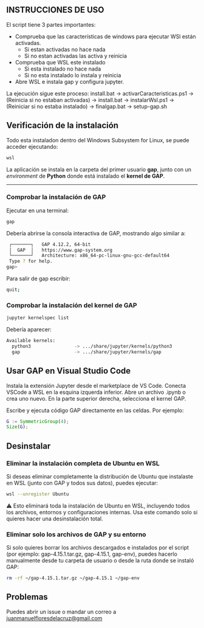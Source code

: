 ## INSTRUCCIONES DE USO
El script tiene 3 partes importantes: 
- Comprueba que las características de windows para ejecutar WSl están activadas.
    - Si estan activadas no hace nada
    - Si no estan activadas las activa y reinicia
- Comprueba que WSL este instalado
    - Si esta instalado no hace nada
    - Si no esta instalado lo instala y reinicia
- Abre WSL e instala gap y configura jupyter.

La ejecución sigue este proceso:
install.bat -> activarCaracteristicas.ps1 -> (Reinicia si no estaban activadas) -> install.bat -> instalarWsl.ps1 -> (Reiniciar si no estaba instalado) -> finalgap.bat -> setup-gap.sh

## Verificación de la instalación
Todo esta instaladon dentro del Windows Subsystem for Linux, se puede acceder ejecutando: 
```cmd
wsl
```
La aplicación se instala en la carpeta del primer usuario **gap**, junto con un *environment* de **Python** donde está instalado el **kernel de GAP**.

---

### Comprobar la instalación de GAP

Ejecutar en una terminal:

```bash
gap
```
Debería abrirse la consola interactiva de GAP, mostrando algo similar a:
```bash
 ┌───────┐   GAP 4.12.2, 64-bit
 │  GAP  │   https://www.gap-system.org
 └───────┘   Architecture: x86_64-pc-linux-gnu-gcc-default64
 Type ? for help. 
gap>
```
Para salir de gap escribir:
```bash
quit;
```

### Comprobar la instalación del kernel de GAP
```bash
jupyter kernelspec list
```

Debería aparecer: 

```bash
Available kernels:
  python3                -> .../share/jupyter/kernels/python3
  gap                    -> .../share/jupyter/kernels/gap
```
## Usar GAP en Visual Studio Code

Instala la extensión Jupyter desde el marketplace de VS Code.
Conecta VSCode a WSL en la esquina izquerda inferior.
Abre un archivo .ipynb o crea uno nuevo.
En la parte superior derecha, selecciona el kernel GAP.

Escribe y ejecuta código GAP directamente en las celdas.
Por ejemplo:
```gap
G := SymmetricGroup(4);
Size(G);
```
## Desinstalar

### Eliminar la instalación completa de Ubuntu en WSL

Si deseas eliminar completamente la distribución de Ubuntu que instalaste en WSL (junto con GAP y todos sus datos), puedes ejecutar:
```bash
wsl --unregister Ubuntu
```
⚠️ Esto eliminará toda la instalación de Ubuntu en WSL, incluyendo todos los archivos, entornos y configuraciones internas. Usa este comando solo si quieres hacer una desinstalación total.

### Eliminar solo los archivos de GAP y su entorno

Si solo quieres borrar los archivos descargados e instalados por el script (por ejemplo: gap-4.15.1.tar.gz, gap-4.15.1, gap-env), puedes hacerlo manualmente desde tu carpeta de usuario o desde la ruta donde se instaló GAP:
```bash
rm -rf ~/gap-4.15.1.tar.gz ~/gap-4.15.1 ~/gap-env

```
## Problemas
Puedes abrir un issue o mandar un correo a juanmanuelfloresdelacruz@gmail.com
